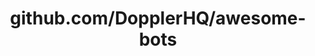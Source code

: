 ---
layout: post
title: github.com/DopplerHQ/awesome-bots
categories: link
tags: [انگلیسی, گیت‌هاب, برنامه‌نویسی]
---